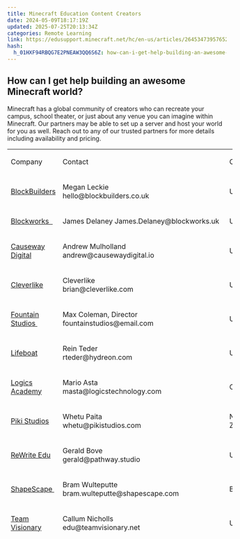 ```yaml
---
title: Minecraft Education Content Creators
date: 2024-05-09T18:17:19Z
updated: 2025-07-25T20:13:34Z
categories: Remote Learning
link: https://edusupport.minecraft.net/hc/en-us/articles/26453473957652-Minecraft-Education-Content-Creators
hash:
  h_01HXF94RBQG7E2PNEAW3QQ6S6Z: how-can-i-get-help-building-an-awesome-minecraft-world
---
```


## How can I get help building an awesome Minecraft world?

Minecraft has a global community of creators who can recreate your campus, school theater, or just about any venue you can imagine within Minecraft. Our partners may be able to set up a server and host your world for you as well. Reach out to any of our trusted partners for more details including availability and pricing.

<table style="width: 518px; height: 901px;" data-cellpadding="3px">
<colgroup>
<col style="width: 33%" />
<col style="width: 33%" />
<col style="width: 33%" />
</colgroup>
<tbody>
<tr style="height: 22px;" data-bgcolor="#018944">
<td style="width: 93.9875px; height: 22px"><p>Company </p></td>
<td style="width: 341.55px; height: 22px"><p>Contact</p></td>
<td style="width: 84.6375px; height: 22px"><p>Country </p></td>
</tr>
<tr style="height: 44px;">
<td style="width: 93.9875px; height: 44px"><a href="https://www.blockbuilders.co.uk/">BlockBuilders</a></td>
<td style="width: 341.55px; height: 44px"><p>Megan Leckie<br />
hello@blockbuilders.co.uk</p></td>
<td style="width: 84.6375px; height: 44px"><p>UK</p></td>
</tr>
<tr style="height: 22px;">
<td style="width: 93.9875px; height: 22px"><p><a href="https://www.blockworks.uk/">Blockworks  </a></p></td>
<td style="width: 341.55px; height: 22px"><p>James Delaney James.Delaney@blockworks.uk</p></td>
<td style="width: 84.6375px; height: 22px"><p>UK</p></td>
</tr>
<tr style="height: 44px;">
<td style="width: 93.9875px; height: 44px"><p><a href="https://causewaydigital.io/">Causeway Digital</a></p></td>
<td style="width: 341.55px; height: 44px"><p>Andrew Mulholland<br />
andrew@causewaydigital.io</p></td>
<td style="width: 84.6375px; height: 44px"><p>UK</p></td>
</tr>
<tr style="height: 44px;">
<td style="width: 93.9875px; height: 44px"><p><a href="https://www.cleverlike.com/">Cleverlike</a></p></td>
<td style="width: 341.55px; height: 44px"><p>Cleverlike<br />
brian@cleverlike.com</p></td>
<td style="width: 84.6375px; height: 44px"><p>US</p></td>
</tr>
<tr style="height: 44px;">
<td style="width: 93.9875px; height: 44px"><p><a href="https://www.fountainstudios.co.uk/">Fountain Studios </a></p></td>
<td style="width: 341.55px; height: 44px"><p>Max Coleman, Director fountainstudios@email.com</p></td>
<td style="width: 84.6375px; height: 44px"><p>UK </p></td>
</tr>
<tr style="height: 44px;">
<td style="width: 93.9875px; height: 44px"><p><a href="https://www.lbsg.net/">Lifeboat</a></p></td>
<td style="width: 341.55px; height: 44px"><p>Rein Teder<br />
rteder@hydreon.com</p></td>
<td style="width: 84.6375px; height: 44px"><p>US</p></td>
</tr>
<tr style="height: 44px;">
<td style="width: 93.9875px; height: 44px"><p><a href="https://edusupport.minecraft.net/hc/en-us/articles/logicsacademy.com/tdsb-minecraft/">Logics Academy</a></p></td>
<td style="width: 341.55px; height: 44px"><p>Mario Asta<br />
masta@logicstechnology.com</p></td>
<td style="width: 84.6375px; height: 44px"><p>CA</p></td>
</tr>
<tr style="height: 44px;">
<td style="width: 93.9875px; height: 44px"><p><a href="https://www.pikistudios.com/">Piki Studios</a></p></td>
<td style="width: 341.55px; height: 44px"><p>Whetu Paita<br />
whetu@pikistudios.com</p></td>
<td style="width: 84.6375px; height: 44px"><p>New Zealand</p></td>
</tr>
<tr style="height: 44px;">
<td style="width: 93.9875px; height: 44px"><p><a href="https://www.pathway.studio/">ReWrite Edu</a></p></td>
<td style="width: 341.55px; height: 44px"><p>Gerald Bove<br />
gerald@pathway.studio</p></td>
<td style="width: 84.6375px; height: 44px"><p>US</p></td>
</tr>
<tr style="height: 44px;">
<td style="width: 93.9875px; height: 44px"><p><a href="https://shapescape.com/">ShapeScape </a></p></td>
<td style="width: 341.55px; height: 44px"><p>Bram Wulteputte bram.wulteputte@shapescape.com</p></td>
<td style="width: 84.6375px; height: 44px"><p>Belgium </p></td>
</tr>
<tr style="height: 44px;">
<td style="width: 93.9875px; height: 44px"><p><a href="https://teamvisionary.net/">Team Visionary</a></p></td>
<td style="width: 341.55px; height: 44px"><p>Callum Nicholls<br />
edu@teamvisionary.net</p></td>
<td style="width: 84.6375px; height: 44px"><p>UK</p></td>
</tr>
<tr style="height: 44px;">
<td style="width: 93.9875px; height: 44px"><p><a href="https://www.team-workbench.com/">Team Workbench</a></p></td>
<td style="width: 341.55px; height: 44px"><p>Timo Iking<br />
timoiking@hotmail.com</p></td>
<td style="width: 84.6375px; height: 44px"><p>Netherlands</p></td>
</tr>
<tr style="height: 51px;">
<td style="width: 93.9875px; height: 51px">5 Frame Studios</td>
<td style="width: 341.55px; height: 51px"><p>Andrew Boothe</p>
<p><a href="mailto:andrew.boothe@5framestudios.com"><u>andrew.boothe@5framestudios.com</u></a></p></td>
<td style="width: 84.6375px; height: 51px">US</td>
</tr>
<tr style="height: 51px;">
<td style="width: 93.9875px; height: 51px">Blockception</td>
<td style="width: 341.55px; height: 51px"><p>Alex Bellavita</p>
<p><a href="mailto:alex@blockception.com"><u>alex@blockception.com</u></a></p></td>
<td style="width: 84.6375px; height: 51px">UK</td>
</tr>
<tr style="height: 51px;">
<td style="width: 93.9875px; height: 51px">Cracked Cubes</td>
<td style="width: 341.55px; height: 51px"><p>Simon Rakels</p>
<p><a href="mailto:simonrakels@crackedcubes.co.uk"><u>simonrakels@crackedcubes.co.uk</u></a></p></td>
<td style="width: 84.6375px; height: 51px">UK</td>
</tr>
<tr style="height: 51px;">
<td style="width: 93.9875px; height: 51px">Maker Camp</td>
<td style="width: 341.55px; height: 51px"><p>Marco Vigelini</p>
<p>marco.vigelini@apsmakercamp.onmicrosoft.com</p></td>
<td style="width: 84.6375px; height: 51px">Italy</td>
</tr>
<tr style="height: 51px;">
<td style="width: 93.9875px; height: 51px">Mythicus</td>
<td style="width: 341.55px; height: 51px"><p>Kyle Peterson</p>
<p><a href="mailto:peterson.kyle@protonmail.com"><u>peterson.kyle@protonmail.com</u></a></p></td>
<td style="width: 84.6375px; height: 51px">Canada</td>
</tr>
<tr style="height: 51px;">
<td style="width: 93.9875px; height: 51px">Oreville</td>
<td style="width: 341.55px; height: 51px"><p>Jordan Carruthers</p>
<p><a href="mailto:jordan.carruthers@me.com"><u>jordan.carruthers@me.com</u></a></p></td>
<td style="width: 84.6375px; height: 51px">UK</td>
</tr>
<tr style="height: 67px;">
<td style="width: 93.9875px; height: 67px">Atheris Games</td>
<td style="width: 341.55px; height: 67px"><p>Altin Curri</p>
<p>atherisbt@outlook.com</p></td>
<td style="width: 84.6375px; height: 67px">Kosovo</td>
</tr>
</tbody>
</table>
